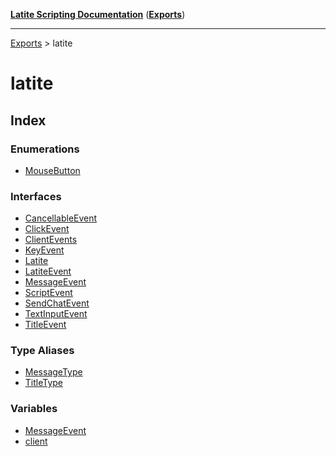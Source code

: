 [**Latite Scripting Documentation**](../README.md) ([**Exports**](../exports.md))

---

[Exports](../exports.md) > latite

# latite

## Index

### Enumerations

- [MouseButton](enumerations/enumeration.MouseButton.md)

### Interfaces

- [CancellableEvent](interfaces/interface.CancellableEvent.md)
- [ClickEvent](interfaces/interface.ClickEvent.md)
- [ClientEvents](interfaces/interface.ClientEvents.md)
- [KeyEvent](interfaces/interface.KeyEvent.md)
- [Latite](interfaces/interface.Latite.md)
- [LatiteEvent](interfaces/interface.LatiteEvent.md)
- [MessageEvent](interfaces/interface.MessageEvent.md)
- [ScriptEvent](interfaces/interface.ScriptEvent.md)
- [SendChatEvent](interfaces/interface.SendChatEvent.md)
- [TextInputEvent](interfaces/interface.TextInputEvent.md)
- [TitleEvent](interfaces/interface.TitleEvent.md)

### Type Aliases

- [MessageType](type-aliases/type-alias.MessageType.md)
- [TitleType](type-aliases/type-alias.TitleType.md)

### Variables

- [MessageEvent](variables/variable.MessageEvent-1.md)
- [client](variables/variable.client.md)
